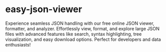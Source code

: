 # easy-json-viewer
Experience seamless JSON handling with our free online JSON viewer, formatter, and analyzer. Effortlessly view, format, and explore large JSON files with advanced features like search, syntax highlighting, tree visualization, and easy download options. Perfect for developers and data enthusiasts!
